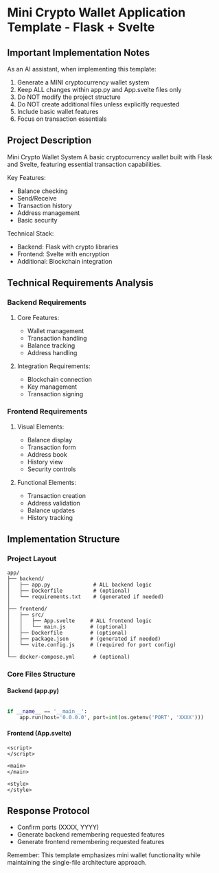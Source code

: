 # Mini Crypto Wallet Application Template - Flask + Svelte

## Important Implementation Notes

As an AI assistant, when implementing this template:
1. Generate a MINI cryptocurrency wallet system
2. Keep ALL changes within app.py and App.svelte files only
3. Do NOT modify the project structure
4. Do NOT create additional files unless explicitly requested
5. Include basic wallet features
6. Focus on transaction essentials

## Project Description

Mini Crypto Wallet System
A basic cryptocurrency wallet built with Flask and Svelte, featuring essential transaction capabilities.

Key Features:
- Balance checking
- Send/Receive
- Transaction history
- Address management
- Basic security

Technical Stack:
- Backend: Flask with crypto libraries
- Frontend: Svelte with encryption
- Additional: Blockchain integration

## Technical Requirements Analysis

### Backend Requirements
1. Core Features:
   - Wallet management
   - Transaction handling
   - Balance tracking
   - Address handling

2. Integration Requirements:
   - Blockchain connection
   - Key management
   - Transaction signing

### Frontend Requirements
1. Visual Elements:
   - Balance display
   - Transaction form
   - Address book
   - History view
   - Security controls

2. Functional Elements:
   - Transaction creation
   - Address validation
   - Balance updates
   - History tracking

## Implementation Structure

### Project Layout
```plaintext
app/
├── backend/
│   ├── app.py              # ALL backend logic
│   ├── Dockerfile          # (optional)
│   └── requirements.txt    # (generated if needed)
│
├── frontend/
│   ├── src/
│   │   ├── App.svelte     # ALL frontend logic
│   │   └── main.js        # (optional)
│   ├── Dockerfile         # (optional)
│   ├── package.json       # (generated if needed)
│   └── vite.config.js     # (required for port config)
│
└── docker-compose.yml      # (optional)
```

### Core Files Structure

#### Backend (app.py)
```python

if __name__ == '__main__':
    app.run(host='0.0.0.0', port=int(os.getenv('PORT', 'XXXX')))
```

#### Frontend (App.svelte)
```svelte
<script>
</script>

<main>
</main>

<style>
</style>
```

## Response Protocol
- Confirm ports (XXXX, YYYY)
- Generate backend remembering requested features
- Generate frontend remembering requested features

Remember: This template emphasizes mini wallet functionality while maintaining the single-file architecture approach.